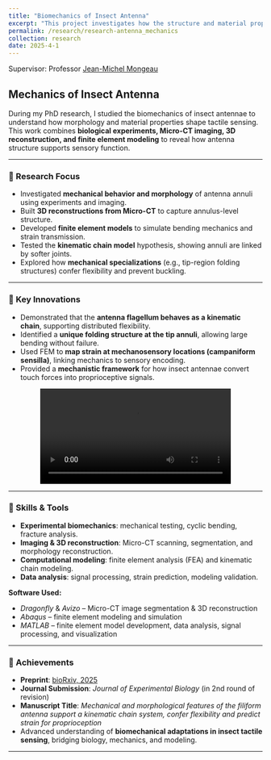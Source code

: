 ```yaml
---
title: "Biomechanics of Insect Antenna"
excerpt: "This project investigates how the structure and material properties of insect antenna shape tactile sensing. Through **experiments, Micro-CT imaging, 3D reconstruction, and finite element modeling**, I showed that the antenna flagellum functions as a kinematic chain system with regional specializations that enhance flexibility and prevent buckling. These findings provide a mechanistic framework linking antenna mechanics to proprioceptive strain sensing.<br/><img src='/images/antenna_mechanics.jpg' width='80%'>"
permalink: /research/research-antenna_mechanics
collection: research
date: 2025-4-1
---
```

Supervisor: Professor [Jean-Michel Mongeau](https://sites.psu.edu/mongeau/PIbio/) 

## Mechanics of Insect Antenna

During my PhD research, I studied the biomechanics of insect antennae to understand how morphology and material properties shape tactile sensing. This work combines **biological experiments, Micro-CT imaging, 3D reconstruction, and finite element modeling** to reveal how antenna structure supports sensory function.  

---

### 🔹 Research Focus
- Investigated **mechanical behavior and morphology** of antenna annuli using experiments and imaging.  
- Built **3D reconstructions from Micro-CT** to capture annulus-level structure.  
- Developed **finite element models** to simulate bending mechanics and strain transmission.  
- Tested the **kinematic chain model** hypothesis, showing annuli are linked by softer joints.  
- Explored how **mechanical specializations** (e.g., tip-region folding structures) confer flexibility and prevent buckling.  

---

### 🔹 Key Innovations
- Demonstrated that the **antenna flagellum behaves as a kinematic chain**, supporting distributed flexibility.  
- Identified a **unique folding structure at the tip annuli**, allowing large bending without failure.  
- Used FEM to **map strain at mechanosensory locations (campaniform sensilla)**, linking mechanics to sensory encoding.  
- Provided a **mechanistic framework** for how insect antennae convert touch forces into proprioceptive signals.  
<p align="center">
<video width="75%" controls>
  <source src="../images/antenna_mechanics.mp4" type="video/mp4">
  Your browser does not support the video tag.
</video>
</p>

---
### 🔹 Skills & Tools
- **Experimental biomechanics**: mechanical testing, cyclic bending, fracture analysis.  
- **Imaging & 3D reconstruction**: Micro-CT scanning, segmentation, and morphology reconstruction.  
- **Computational modeling**: finite element analysis (FEA) and kinematic chain modeling.  
- **Data analysis**: signal processing, strain prediction, modeling validation.  

**Software Used:**  
- *Dragonfly* & *Avizo* – Micro-CT image segmentation & 3D reconstruction  
- *Abaqus* – finite element modeling and simulation  
- *MATLAB* – finite element model development, data analysis, signal processing, and visualization

---

### 🔹 Achievements
- **Preprint**: [bioRxiv, 2025](https://www.biorxiv.org/content/10.1101/2025.04.07.647640v1)  
- **Journal Submission**: *Journal of Experimental Biology* (in 2nd round of revision)  
- **Manuscript Title**: *Mechanical and morphological features of the filiform antenna support a kinematic chain system, confer flexibility and predict strain for proprioception*  
- Advanced understanding of **biomechanical adaptations in insect tactile sensing**, bridging biology, mechanics, and modeling.  

---
